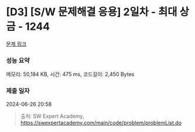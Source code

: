 # [D3] [S/W 문제해결 응용] 2일차 - 최대 상금 - 1244

[문제 링크](https://swexpertacademy.com/main/code/problem/problemDetail.do?contestProbId=AV15Khn6AN0CFAYD)

### 성능 요약

메모리: 50,184 KB, 시간: 475 ms, 코드길이: 2,450 Bytes

### 제출 일자

2024-06-26 20:58

> 출처: SW Expert Academy, https://swexpertacademy.com/main/code/problem/problemList.do
